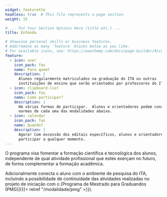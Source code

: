 ```yaml
---
widget: featurette
headless: true  # This file represents a page section.
weight: 15

# ... Put Your Section Options Here (title etc.) ...
title: Entenda

# Showcase personal skills or business features.
# Add/remove as many `feature` blocks below as you like.
# For available icons, see: https://wowchemy.com/docs/page-builder/#icons
feature:
  - icon: user
    icon_pack: fas
    name: Para quem?
    description: |
      Alunos regularmente matriculados na graduação do ITA ou outras
      instituições de ensino que serão orientados por professores do ITA.
  - icon: clipboard-list
    icon_pack: fas
    name: Como participar?
    description: |
      Há várias formas de participar.  Alunos e orientadores podem consultar as
      normas de cada uma das modalidades abaixo.
  - icon: calendar
    icon_pack: fas
    name: Quando?
    description: |
      Agora! Com excessão dos editais específicos, alunos e orientadores podem
      participar a qualquer momento.
---
```


O programa visa fomentar a formação científica e tecnológica dos alunos,
independente de qual atividade profissional que estes exerçam no futuro, de
forma complementar a formação acadêmica.

Adicionalmente conecta o aluno com o ambiente de pesquisa do ITA, incluindo
a possibilidade de continuidade das atividades realizadas no projeto de
iniciação com o [Programa de Mestrado para Graduandos
(PMG)]({{< relref "/modalidade/pmg" >}}).
